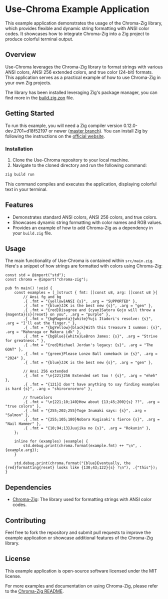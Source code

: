 # Use-Chroma Example Application

This example application demonstrates the usage of the Chroma-Zig library, which provides flexible and dynamic string formatting with ANSI color codes. It showcases how to integrate Chroma-Zig into a Zig project to produce colorful terminal output.

## Overview

Use-Chroma leverages the Chroma-Zig library to format strings with various ANSI colors, ANSI 256 extended colors, and true color (24-bit) formats. This application serves as a practical example of how to use Chroma-Zig in your own Zig projects.

The library has been installed leveraging Zig's package manager, you can find more in the [build.zig.zon](build.zig.zon) file.

## Getting Started

To run this example, you will need a Zig compiler version 0.12.0-dev.2701+d18f52197 or newer ([master branch](https://github.com/ziglang/zig)). You can install Zig by following the instructions on the [official website](https://ziglang.org/download/).

### Installation

1. Clone the Use-Chroma repository to your local machine.
2. Navigate to the cloned directory and run the following command:

```bash
zig build run
```

This command compiles and executes the application, displaying colorful text in your terminal.

## Features

- Demonstrates standard ANSI colors, ANSI 256 colors, and true colors.
- Showcases dynamic string formatting with color names and RGB values.
- Provides an example of how to add Chroma-Zig as a dependency in your `build.zig` file.

## Usage

The main functionality of Use-Chroma is contained within `src/main.zig`. Here's a snippet of how strings are formatted with colors using Chroma-Zig:

```zig
const std = @import("std");
const chroma = @import("chroma-zig");

pub fn main() !void {
    const examples = [_]struct { fmt: []const u8, arg: []const u8 }{
        // Ansi fg and bg
        .{ .fmt = "{yellow}ANSI {s}", .arg = "SUPPORTED" },
        .{ .fmt = "{blue}JJK is the best new {s}", .arg = "gen" },
        .{ .fmt = "{red}Disagree and {cyan}Satoru Gojo will throw a {magenta}{s}{reset} on you", .arg = "purple" },
        .{ .fmt = "{bgMagenta}{white}Yuji Itadori's resolve: {s}", .arg = "I'll eat the finger." },
        .{ .fmt = "{bgYellow}{black}With this treasure I summon: {s}", .arg = "Mahoraga or Makora idk" },
        .{ .fmt = "{bgBlue}{white}LeBron James: {s}", .arg = "Strive for greatness." },
        .{ .fmt = "{red}Michael Jordan's legacy: {s}", .arg = "The GOAT" },
        .{ .fmt = "{green}Please Lonzo Ball comeback in {s}", .arg = "2024" },
        .{ .fmt = "{blue}JJK is the best new {s}", .arg = "gen" },

        // Ansi 256 extended
        .{ .fmt = "\n{221}256 Extended set too ! {s}", .arg = "eheh" },
        .{ .fmt = "{121}I don't have anything to say finding examples is hard {s}", .arg = "shirororororo" },

        // TrueColors
        .{ .fmt = "\n{221;10;140}How about {13;45;200}{s} ??", .arg = "true colors" },
        .{ .fmt = "{255;202;255}Toge Inumaki says: {s}", .arg = "Salmon" },
        .{ .fmt = "{255;105;180}Nobara Kugisaki's fierce {s}", .arg = "Nail Hammer" },
        .{ .fmt = "{10;94;13}Juujika no {s}", .arg = "Rokunin" },
    };

    inline for (examples) |example| {
        std.debug.print(chroma.format(example.fmt) ++ "\n", .{example.arg});
    }

    std.debug.print(chroma.format("{blue}Eventually, the {red}formatting{reset} looks like {130;43;122}{s} !\n"), .{"this"});
}
```

## Dependencies

- [Chroma-Zig](https://github.com/adia-dev/chroma-zig): The library used for formatting strings with ANSI color codes.

## Contributing

Feel free to fork the repository and submit pull requests to improve the example application or showcase additional features of the Chroma-Zig library.

## License

This example application is open-source software licensed under the MIT license.

For more examples and documentation on using Chroma-Zig, please refer to the [Chroma-Zig README](https://github.com/adia-dev/chroma-zig/blob/main/README.md).
